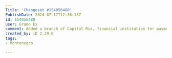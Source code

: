 ```yaml
---
Title: 'Changeset #154056480'
PublishDate: 2024-07-17T12:36:18Z
id: 154056480
user: Gramo Ex
comment: Added a branch of Capital Ria, financial institution for payments and transfers.
created_by: iD 2.29.0
tags:
- Montenegro

---
```

